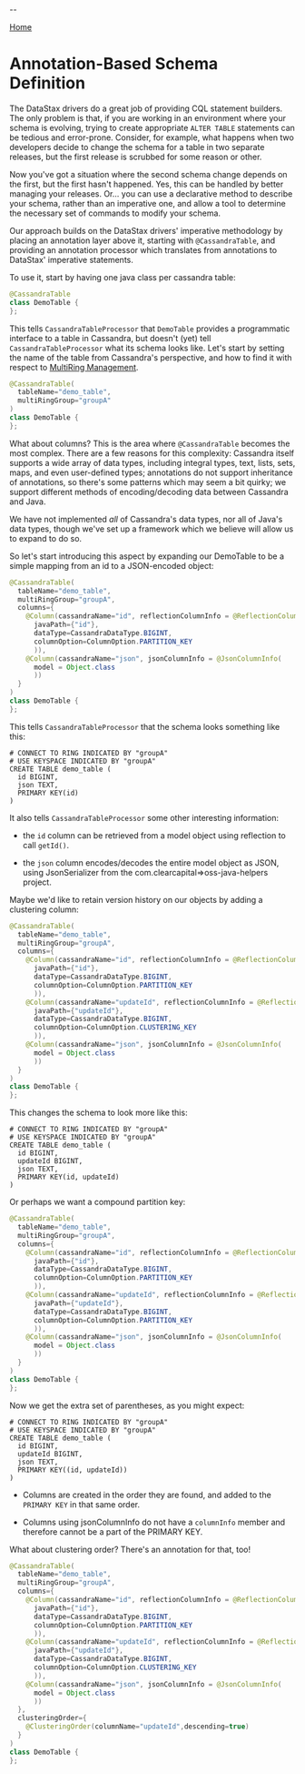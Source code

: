--

[Home](README)

# Annotation-Based Schema Definition

The DataStax drivers do a great job of providing CQL statement
builders. The only problem is that, if you are working in an
environment where your schema is evolving, trying to create
appropriate ```ALTER TABLE``` statements can be tedious and
error-prone.  Consider, for example, what happens when two developers
decide to change the schema for a table in two separate releases,
but the first release is scrubbed for some reason or other.

Now you've got a situation where the second schema change depends on
the first, but the first hasn't happened. Yes, this can be handled by
better managing your releases. Or... you can use a declarative method
to describe your schema, rather than an imperative one, and allow a
tool to determine the necessary set of commands to modify your schema.

Our approach builds on the DataStax drivers' imperative methodology by
placing an annotation layer above it, starting with
```@CassandraTable```, and providing an annotation processor which
translates from annotations to DataStax' imperative statements.

To use it, start by having one java class per cassandra table:

```java
@CassandraTable
class DemoTable {
};
```

This tells ```CassandraTableProcessor``` that ```DemoTable```
provides a programmatic interface to a table in Cassandra, but doesn't (yet)
tell ```CassandraTableProcessor``` what its schema looks like. Let's start by setting the name of the
table from Cassandra's perspective, and how to find it with respect to
[MultiRing Management](multiring-management).

```java
@CassandraTable(
  tableName="demo_table",
  multiRingGroup="groupA"
)
class DemoTable {
};
```

What about columns? This is the area where ```@CassandraTable```
becomes the most complex. There are a few reasons for this complexity:
Cassandra itself supports a wide array of data types, including
integral types, text, lists, sets, maps, and even user-defined types;
annotations do not support inheritance of annotations, so there's some
patterns which may seem a bit quirky; we support different methods of
encoding/decoding data between Cassandra and Java.

We have not implemented _all_ of Cassandra's data types, nor all of
Java's data types, though we've set up a framework which we believe
will allow us to expand to do so.

So let's start introducing this aspect by expanding our DemoTable to
be a simple mapping from an id to a JSON-encoded object:

```java
@CassandraTable(
  tableName="demo_table",
  multiRingGroup="groupA",
  columns={
    @Column(cassandraName="id", reflectionColumnInfo = @ReflectionColumnInfo(
      javaPath={"id"},
      dataType=CassandraDataType.BIGINT,
      columnOption=ColumnOption.PARTITION_KEY
      )),
    @Column(cassandraName="json", jsonColumnInfo = @JsonColumnInfo(
      model = Object.class
      ))
  }
)
class DemoTable {
};
```

This tells ```CassandraTableProcessor``` that the schema looks
something like this:

```CQL
# CONNECT TO RING INDICATED BY "groupA"
# USE KEYSPACE INDICATED BY "groupA"
CREATE TABLE demo_table (
  id BIGINT,
  json TEXT,
  PRIMARY KEY(id)
)
```

It also tells ```CassandraTableProcessor``` some other interesting
information:

- the ```id``` column can be retrieved from a model object using
reflection to call ```getId()```.

- the ```json``` column encodes/decodes the entire model object as
JSON, using JsonSerializer from the com.clearcapital=>oss-java-helpers
project.

Maybe we'd like to retain version history on our objects by adding a
clustering column:

```java
@CassandraTable(
  tableName="demo_table",
  multiRingGroup="groupA",
  columns={
    @Column(cassandraName="id", reflectionColumnInfo = @ReflectionColumnInfo(
      javaPath={"id"},
      dataType=CassandraDataType.BIGINT,
      columnOption=ColumnOption.PARTITION_KEY
      )),
    @Column(cassandraName="updateId", reflectionColumnInfo = @ReflectionColumnInfo(
      javaPath={"updateId"},
      dataType=CassandraDataType.BIGINT,
      columnOption=ColumnOption.CLUSTERING_KEY
      )),
    @Column(cassandraName="json", jsonColumnInfo = @JsonColumnInfo(
      model = Object.class
      ))
  }
)
class DemoTable {
};
```

This changes the schema to look more like this:

```CQL
# CONNECT TO RING INDICATED BY "groupA"
# USE KEYSPACE INDICATED BY "groupA"
CREATE TABLE demo_table (
  id BIGINT,
  updateId BIGINT,
  json TEXT,
  PRIMARY KEY(id, updateId)
)
```

Or perhaps we want a compound partition key:

```java
@CassandraTable(
  tableName="demo_table",
  multiRingGroup="groupA",
  columns={
    @Column(cassandraName="id", reflectionColumnInfo = @ReflectionColumnInfo(
      javaPath={"id"},
      dataType=CassandraDataType.BIGINT,
      columnOption=ColumnOption.PARTITION_KEY
      )),
    @Column(cassandraName="updateId", reflectionColumnInfo = @ReflectionColumnInfo(
      javaPath={"updateId"},
      dataType=CassandraDataType.BIGINT,
      columnOption=ColumnOption.PARTITION_KEY
      )),
    @Column(cassandraName="json", jsonColumnInfo = @JsonColumnInfo(
      model = Object.class
      ))
  }
)
class DemoTable {
};
```

Now we get the extra set of parentheses, as you might expect:

```CQL
# CONNECT TO RING INDICATED BY "groupA"
# USE KEYSPACE INDICATED BY "groupA"
CREATE TABLE demo_table (
  id BIGINT,
  updateId BIGINT,
  json TEXT,
  PRIMARY KEY((id, updateId))
)
```

- Columns are created in the order they are found, and added to the
```PRIMARY KEY``` in that same order.

- Columns using jsonColumnInfo do not have a ```columnInfo``` member
  and therefore cannot be a part of the PRIMARY KEY.

What about clustering order? There's an annotation for that, too!

```java
@CassandraTable(
  tableName="demo_table",
  multiRingGroup="groupA",
  columns={
    @Column(cassandraName="id", reflectionColumnInfo = @ReflectionColumnInfo(
      javaPath={"id"},
      dataType=CassandraDataType.BIGINT,
      columnOption=ColumnOption.PARTITION_KEY
      )),
    @Column(cassandraName="updateId", reflectionColumnInfo = @ReflectionColumnInfo(
      javaPath={"updateId"},
      dataType=CassandraDataType.BIGINT,
      columnOption=ColumnOption.CLUSTERING_KEY
      )),
    @Column(cassandraName="json", jsonColumnInfo = @JsonColumnInfo(
      model = Object.class
      ))
  },
  clusteringOrder={
    @ClusteringOrder(columnName="updateId",descending=true)
  }
)
class DemoTable {
};
```
